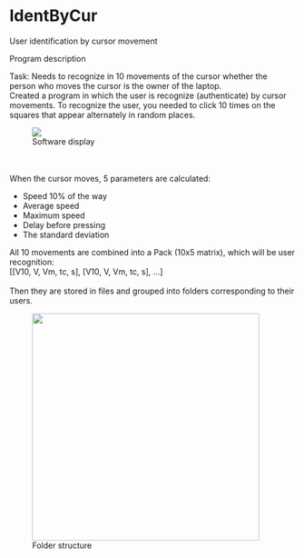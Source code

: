 # IdentByCur
User identification by cursor movement

Program description

Task: Needs to recognize in 10 movements of the cursor whether the person who moves the cursor is the owner of the laptop.<br>
Created a program in which the user is recognize (authenticate) by cursor movements. To recognize the user, you needed to click 10 times on the squares that appear alternately in random places. <br>

<figure>
  <img src="https://user-images.githubusercontent.com/45982614/98411973-c4d28b00-207f-11eb-96ad-6ce6b26bd5b4.png">
  <figcaption>Software display</figcaption>
</figure>

<br><br>
When the cursor moves, 5 parameters are calculated: 
- Speed 10% of the way
- Average speed
- Maximum speed
- Delay before pressing
- The standard deviation

All 10 movements are combined into a Pack (10x5 matrix), which will be user recognition:<br>
[[V10, V, Vm, tc, s], [V10, V, Vm, tc, s], ...]<br><br>
Then they are stored in files and grouped into folders corresponding to their users.<br>

<figure>
  <img src="https://user-images.githubusercontent.com/45982614/98414487-20067c80-2084-11eb-9551-97ef39d74e9b.png" width="400">
  <figcaption>Folder structure</figcaption>
</figure>

